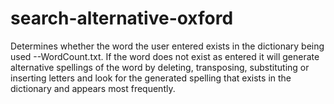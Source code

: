 # search-alternative-oxford
Determines whether the word the user entered exists in the dictionary being used --WordCount.txt. If the word does not exist as entered it will generate alternative spellings of the word by deleting, transposing, substituting or inserting letters and look for the generated spelling that exists in the dictionary and appears most frequently.
